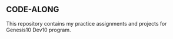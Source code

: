 ## CODE-ALONG

This repository contains my practice assignments and projects for Genesis10 Dev10 program.
